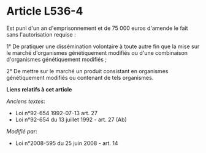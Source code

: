 # Article L536-4

Est puni d'un an d'emprisonnement et de 75 000 euros d'amende le fait sans l'autorisation requise :

1° De pratiquer une dissémination volontaire à toute autre fin que la mise sur le marché d'organismes génétiquement modifiés
ou d'une combinaison d'organismes génétiquement modifiés ;

2° De mettre sur le marché un produit consistant en organismes génétiquement modifiés ou contenant de tels organismes.

**Liens relatifs à cet article**

_Anciens textes_:

  - Loi n°92-654 1992-07-13 art. 27
  - Loi n°92-654 du 13 juillet 1992 - art. 27 (Ab)

_Modifié par_:

  - Loi n°2008-595 du 25 juin 2008 - art. 14
